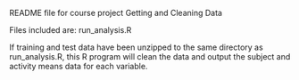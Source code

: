 README file for course project
Getting and Cleaning Data


Files included are:
run_analysis.R


If training and test data have been unzipped to the same directory as run_analysis.R,
this R program will clean the data and output the subject and activity means data for each
variable.

